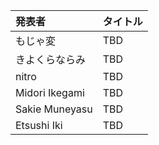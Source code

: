 | 発表者                           | タイトル                                                          |
|:---------------------------------|:------------------------------------------------------------------|
| もじゃ変                         | TBD                                                               |
| きよくらならみ                   | TBD                                                               |
| nitro                            | TBD                                                               |
| Midori Ikegami                   | TBD                                                               |
| Sakie Muneyasu                   | TBD                                                               |
| Etsushi Iki                      | TBD                                                               |
